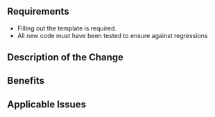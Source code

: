 # <Custom Title>

## Requirements

* Filling out the template is required.
* All new code must have been tested to ensure against regressions

## Description of the Change

<!-- We must be able to understand the design of your change from this description, so please walk us through the concepts. -->

## Benefits

<!-- What benefits will be realized by the code change? -->

## Applicable Issues

<!-- Enter any applicable Issues here -->
